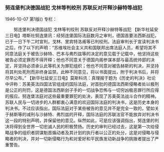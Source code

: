 ### 努连堡判决德国战犯  戈林等判绞刑  苏联反对开释沙赫特等战犯

1946-10-07
第1版()
专栏：

　　努连堡判决德国战犯
    戈林等判绞刑
    苏联反对开释沙赫特等战犯
    【新华社延安三日电】塔斯社努连堡讯：经努连堡国际法庭数月之审判，德国首要法西斯战犯，已于一日下午二时宣判，戈林、里宾特洛甫等已判绞刑。法庭审判长于宣读判决书之后，作了以下的声明：“苏维埃社会主义共和国联邦出席法庭人员，希望将其不同意法庭关于被告沙赫特、巴本与弗烈兹等的决定的意见载于记载中，他坚持这些被告必须定罪而不得开释；他也不同意关于德国内阁参谋本部与最高统帅部的决定，并坚持必须承认此等机关为罪犯组织；他也不同意对被告赫斯的判决，并坚持将其判处死刑而非终身监禁。此种不同意见，将以书面提出，附于判决书后，并将尽早公布。”
    【新华社延安三日电】莫斯科讯：真理报于题为《历史的判决》社论中评称：苏美英法四国法官组成的国际法庭，对首批的德国法西斯侵略者处以极刑是公正的刑罚，这是德国法西斯刽子手的一切战争恐怖与一切穷凶极恶罪行所应得的报应。努连堡法庭对这些最重要罪犯的处决，表现了苏美英法战斗合作的精神。苏联人民与一切进步的人群都衷心满意的欢迎国际法庭的判决书，这是历史本身的判决书。不过应该指出，国际法庭对于某些被告的意见并不是完全一致的，譬如关于赫斯等的减刑与沙赫特、弗烈兹的开释，国际法庭的苏联法官不能放弃对判决书这一段的特别声明，并保留他的意见。纵然如此，可是应该强调指出，努连堡的判决将得到全世界一切忠诚人民的积极赞扬。历史的审判已经过去，这是第一次给侵略战争的组织者阴谋魁首煽动者及其计划的执行者以公正的处分，这是对侵略与侵略者的判决，并对一切新侵略行为和对爱好和平民族发动新战争的挑拨者提出了严重警告。
